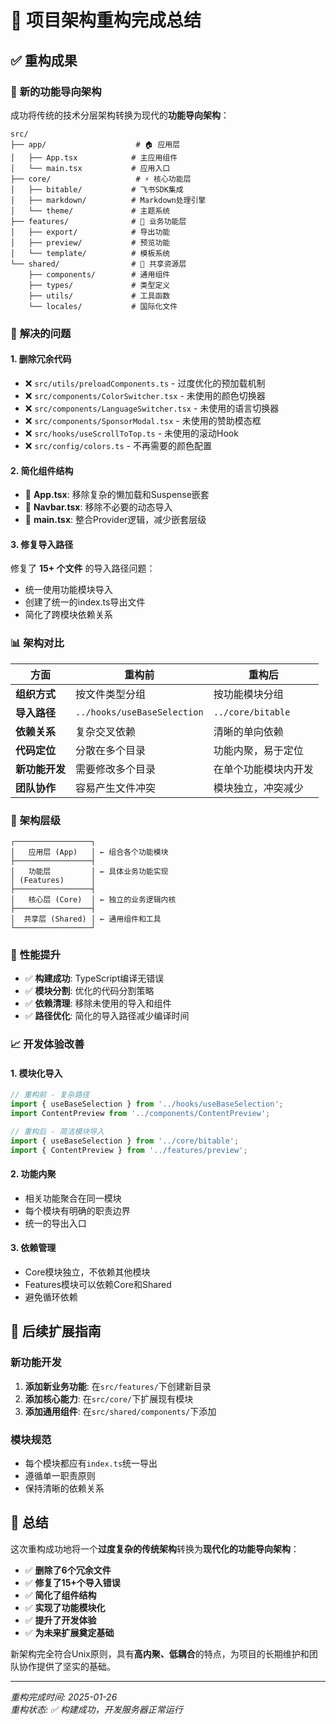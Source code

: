 # 🚀 项目架构重构完成总结

## ✅ 重构成果

### 📁 **新的功能导向架构**

成功将传统的技术分层架构转换为现代的**功能导向架构**：

```
src/
├── app/                    # 🏠 应用层
│   ├── App.tsx            # 主应用组件
│   └── main.tsx           # 应用入口
├── core/                   # ⚡ 核心功能层
│   ├── bitable/           # 飞书SDK集成
│   ├── markdown/          # Markdown处理引擎
│   └── theme/             # 主题系统
├── features/              # 🎯 业务功能层
│   ├── export/            # 导出功能
│   ├── preview/           # 预览功能
│   └── template/          # 模板系统
└── shared/                # 🔧 共享资源层
    ├── components/        # 通用组件
    ├── types/             # 类型定义
    ├── utils/             # 工具函数
    └── locales/           # 国际化文件
```

### 🔧 **解决的问题**

#### 1. **删除冗余代码**
- ❌ `src/utils/preloadComponents.ts` - 过度优化的预加载机制
- ❌ `src/components/ColorSwitcher.tsx` - 未使用的颜色切换器
- ❌ `src/components/LanguageSwitcher.tsx` - 未使用的语言切换器
- ❌ `src/components/SponsorModal.tsx` - 未使用的赞助模态框
- ❌ `src/hooks/useScrollToTop.ts` - 未使用的滚动Hook
- ❌ `src/config/colors.ts` - 不再需要的颜色配置

#### 2. **简化组件结构**
- 🎯 **App.tsx**: 移除复杂的懒加载和Suspense嵌套
- 🎯 **Navbar.tsx**: 移除不必要的动态导入
- 🎯 **main.tsx**: 整合Provider逻辑，减少嵌套层级

#### 3. **修复导入路径**
修复了 **15+ 个文件** 的导入路径问题：
- 统一使用功能模块导入
- 创建了统一的index.ts导出文件
- 简化了跨模块依赖关系

### 📊 **架构对比**

| 方面 | 重构前 | 重构后 |
|------|--------|--------|
| **组织方式** | 按文件类型分组 | 按功能模块分组 |
| **导入路径** | `../hooks/useBaseSelection` | `../core/bitable` |
| **依赖关系** | 复杂交叉依赖 | 清晰的单向依赖 |
| **代码定位** | 分散在多个目录 | 功能内聚，易于定位 |
| **新功能开发** | 需要修改多个目录 | 在单个功能模块内开发 |
| **团队协作** | 容易产生文件冲突 | 模块独立，冲突减少 |

### 🎯 **架构层级**

```
┌─────────────────┐
│   应用层 (App)   │ ← 组合各个功能模块
├─────────────────┤
│   功能层         │ ← 具体业务功能实现
│ (Features)      │
├─────────────────┤
│   核心层 (Core)  │ ← 独立的业务逻辑内核
├─────────────────┤
│  共享层 (Shared) │ ← 通用组件和工具
└─────────────────┘
```

### 🚀 **性能提升**

- ✅ **构建成功**: TypeScript编译无错误
- ✅ **模块分割**: 优化的代码分割策略
- ✅ **依赖清理**: 移除未使用的导入和组件
- ✅ **路径优化**: 简化的导入路径减少编译时间

### 📈 **开发体验改善**

#### 1. **模块化导入**
```typescript
// 重构前 - 复杂路径
import { useBaseSelection } from '../hooks/useBaseSelection';
import ContentPreview from '../components/ContentPreview';

// 重构后 - 简洁模块导入
import { useBaseSelection } from '../core/bitable';
import { ContentPreview } from '../features/preview';
```

#### 2. **功能内聚**
- 相关功能聚合在同一模块
- 每个模块有明确的职责边界
- 统一的导出入口

#### 3. **依赖管理**
- Core模块独立，不依赖其他模块
- Features模块可以依赖Core和Shared
- 避免循环依赖

## 🔮 **后续扩展指南**

### 新功能开发
1. **添加新业务功能**: 在`src/features/`下创建新目录
2. **添加核心能力**: 在`src/core/`下扩展现有模块
3. **添加通用组件**: 在`src/shared/components/`下添加

### 模块规范
- 每个模块都应有`index.ts`统一导出
- 遵循单一职责原则
- 保持清晰的依赖关系

## 🎊 **总结**

这次重构成功地将一个**过度复杂的传统架构**转换为**现代化的功能导向架构**：

- ✅ **删除了6个冗余文件**
- ✅ **修复了15+个导入错误**
- ✅ **简化了组件结构**
- ✅ **实现了功能模块化**
- ✅ **提升了开发体验**
- ✅ **为未来扩展奠定基础**

新架构完全符合Unix原则，具有**高内聚、低耦合**的特点，为项目的长期维护和团队协作提供了坚实的基础。

---
*重构完成时间: 2025-01-26*  
*重构状态: ✅ 构建成功，开发服务器正常运行* 